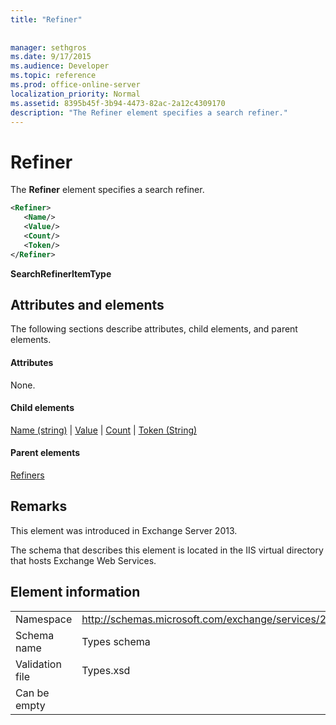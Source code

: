 ```yaml
---
title: "Refiner"
 
 
manager: sethgros
ms.date: 9/17/2015
ms.audience: Developer
ms.topic: reference
ms.prod: office-online-server
localization_priority: Normal
ms.assetid: 8395b45f-3b94-4473-82ac-2a12c4309170
description: "The Refiner element specifies a search refiner."
---
```


# Refiner

The **Refiner** element specifies a search refiner. 
  
```XML
<Refiner>
   <Name/>
   <Value/>
   <Count/>
   <Token/>
</Refiner>
```

 **SearchRefinerItemType**
## Attributes and elements

The following sections describe attributes, child elements, and parent elements.
  
#### Attributes

None.
  
#### Child elements

[Name (string)](name-string.md) | [Value](value.md) | [Count](count.md) | [Token (String)](token-string.md)
  
#### Parent elements

[Refiners](refiners.md)
  
## Remarks

This element was introduced in Exchange Server 2013.
  
The schema that describes this element is located in the IIS virtual directory that hosts Exchange Web Services.
  
## Element information

|||
|:-----|:-----|
|Namespace  <br/> |http://schemas.microsoft.com/exchange/services/2006/types  <br/> |
|Schema name  <br/> |Types schema  <br/> |
|Validation file  <br/> |Types.xsd  <br/> |
|Can be empty  <br/> ||
   

